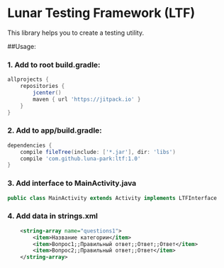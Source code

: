 # Lunar Testing Framework (LTF)
This library helps you to create a testing utility.

##Usage:<br>
### 1. Add to root build.gradle:
```gradle
allprojects {
    repositories {
        jcenter()
        maven { url 'https://jitpack.io' }
    }
}
```

### 2. Add to app/build.gradle:
```gradle
dependencies {
    compile fileTree(include: ['*.jar'], dir: 'libs')
    compile 'com.github.luna-park:ltf:1.0'
}
```
### 3. Add interface to MainActivity.java
```java
public class MainActivity extends Activity implements LTFInterface
```
### 4. Add data in strings.xml
```xml
    <string-array name="questions1">
        <item>Название категории</item>
        <item>Вопрос1;;Правильный ответ;;Ответ;;Ответ</item>
        <item>Вопрос2;;Правильный ответ;;Ответ</item>
    </string-array>
```
